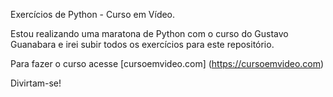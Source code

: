 Exercícios de Python - Curso em Vídeo.

Estou realizando uma maratona de Python com o curso do Gustavo Guanabara e irei subir todos os exercícios para este repositório. 

Para fazer o curso acesse [cursoemvideo.com] (https://cursoemvideo.com)


Divirtam-se!


